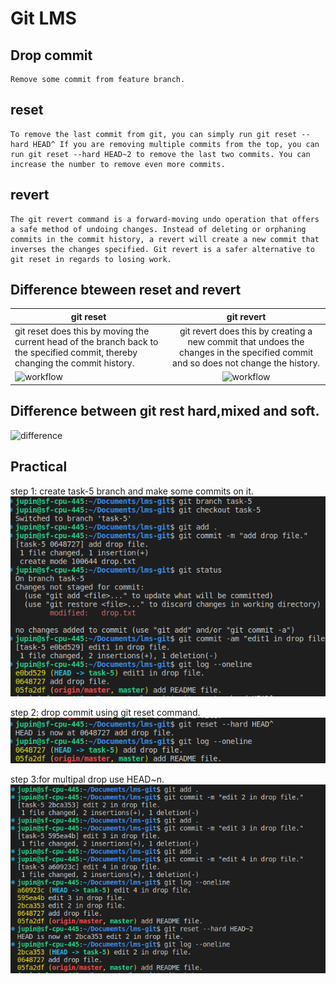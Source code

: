 # Git LMS

## Drop commit
    Remove some commit from feature branch.

## reset
    To remove the last commit from git, you can simply run git reset --hard HEAD^ If you are removing multiple commits from the top, you can run git reset --hard HEAD~2 to remove the last two commits. You can increase the number to remove even more commits.

## revert 
    The git revert command is a forward-moving undo operation that offers a safe method of undoing changes. Instead of deleting or orphaning commits in the commit history, a revert will create a new commit that inverses the changes specified. Git revert is a safer alternative to git reset in regards to losing work.

## Difference bteween reset and revert

| git reset        | git revert          
| ------------- |:-------------:
|git reset does this by moving the current head of the branch back to the specified commit, thereby changing the commit history. | git revert does this by creating a new commit that undoes the changes in the specified commit and so does not change the history.
|![workflow](https://miro.medium.com/max/1400/1*XOx0WZGwLAxVoS-7x_8M3A.png) |![workflow](https://miro.medium.com/max/1400/1*YPzYUfchXmQPtOTYRlyx7w.png)


## Difference between git rest hard,mixed and soft.
![difference](https://www.howtogeek.com/wp-content/uploads/csit/2021/07/f5026f58.png?trim=1,1&bg-color=000&pad=1,1)

## Practical

step 1: create task-5 branch and make some commits on it.
![before](./image/before.png)

step 2: drop commit using git reset command.
![reset](./image/reset1.png)

step 3:for multipal drop use HEAD~n.
![reset-n](./image/reset-n.png)